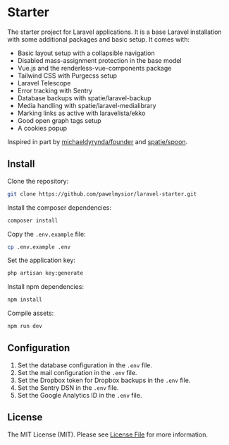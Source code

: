 # Starter

The starter project for Laravel applications. It is a base Laravel installation with some additional packages and basic setup. It comes with:

* Basic layout setup with a collapsible navigation
* Disabled mass-assignment protection in the base model
* Vue.js and the renderless-vue-components package
* Tailwind CSS with Purgecss setup
* Laravel Telescope
* Error tracking with Sentry
* Database backups with spatie/laravel-backup
* Media handling with spatie/laravel-medialibrary
* Marking links as active with laravelista/ekko
* Good open graph tags setup
* A cookies popup

Inspired in part by [michaeldyrynda/founder](https://github.com/michaeldyrynda/founder) and [spatie/spoon](https://github.com/spatie/spoon).

## Install

Clone the repository:

```bash
git clone https://github.com/pawelmysior/laravel-starter.git
```

Install the composer dependencies:

```bash
composer install
```

Copy the `.env.example` file:

```bash
cp .env.example .env
```

Set the application key:

```bash
php artisan key:generate
```

Install npm dependencies:

```bash
npm install
```

Compile assets:

```bash
npm run dev
```

## Configuration

1. Set the database configuration in the `.env` file.
2. Set the mail configuration in the `.env` file.
3. Set the Dropbox token for Dropbox backups in the `.env` file.
4. Set the Sentry DSN in the `.env` file.
5. Set the Google Analytics ID in the `.env` file.

## License

The MIT License (MIT). Please see [License File](LICENSE.md) for more information.
